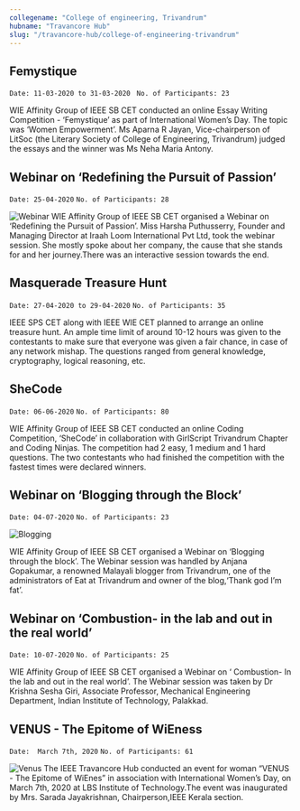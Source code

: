 ```yaml
---
collegename: "College of engineering, Trivandrum"
hubname: "Travancore Hub"
slug: "/travancore-hub/college-of-engineering-trivandrum"
---
```


## Femystique

```Date: 11-03-2020 to 31-03-2020 ```
``` No. of Participants: 23 ```

WIE Affinity Group of IEEE SB CET conducted an online Essay Writing Competition - ‘Femystique’  as part of International Women’s Day. The topic was ‘Women Empowerment’. Ms Aparna R  Jayan, Vice-chairperson of LitSoc (the Literary Society of College of Engineering, Trivandrum) judged the essays and the winner was  Ms  Neha Maria Antony.

## Webinar on ‘Redefining the Pursuit of Passion’

```Date: 25-04-2020```
```No. of Participants: 28```

![Webinar](Travancore/webinar_cet.jpg)
WIE Affinity Group of IEEE SB CET organised a Webinar on ‘Redefining the Pursuit of Passion’. Miss Harsha Puthusserry, Founder and Managing Director at Iraah Loom International Pvt Ltd, took the webinar session. She mostly spoke about her company, the cause that she stands for and her journey.There was an interactive session towards the end.
 

## Masquerade Treasure Hunt

```Date: 27-04-2020 to 29-04-2020```
```No. of Participants: 35```

IEEE SPS CET along with IEEE WIE CET planned to arrange an online treasure hunt. An ample time limit of around 10-12 hours was given to the contestants to make sure that everyone was given a fair chance, in case of any network mishap. The questions ranged from general knowledge, cryptography, logical reasoning, etc. 


## SheCode

```Date: 06-06-2020```
```No. of Participants: 80```

WIE Affinity Group of IEEE SB CET conducted an online Coding Competition, ‘SheCode’ in collaboration with GirlScript Trivandrum Chapter and Coding Ninjas. The competition had 2 easy, 1 medium and 1 hard questions. The two contestants who had finished the competition with the fastest times were declared winners.

## Webinar on ‘Blogging through the Block’

```Date: 04-07-2020```
```No. of Participants: 23```

![Blogging](Travancore/cet_webinar_2.png)

WIE Affinity Group of IEEE SB CET organised a Webinar on ‘Blogging through the block’. The Webinar session was handled by Anjana Gopakumar, a renowned Malayali blogger from Trivandrum, one of the administrators of Eat at Trivandrum and owner of the blog,‘Thank god I’m fat’.  


## Webinar on ‘Combustion- in the lab and out in the real world’

```Date: 10-07-2020```
```No. of Participants: 25```

WIE Affinity Group of IEEE SB CET organised a Webinar on ‘ Combustion- In the lab and out in the real world’. The Webinar session was taken by Dr Krishna Sesha Giri, Associate Professor, Mechanical Engineering Department, Indian Institute of Technology, Palakkad. 


## VENUS - The Epitome of WiEness

```Date:  March 7th, 2020```
```No. of Participants: 61```

![Venus](Travancore/venus.jpeg)
The IEEE Travancore Hub  conducted an event for woman “VENUS - The Epitome of WiEnes” in association with  International Women’s Day, on March 7th, 2020 at LBS Institute of Technology.The event was  inaugurated by Mrs. Sarada Jayakrishnan, Chairperson,IEEE Kerala section.
